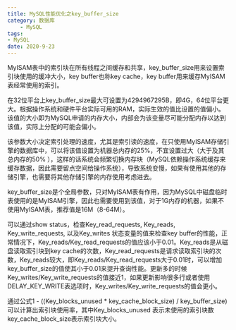 ```yaml
---
title: MySQL性能优化之key_buffer_size
category: 数据库
	- MySQL
tags:
- MySQL
date: 2020-9-23
---
```


MyISAM表中的索引块在所有线程之间缓存和共享，key_buffer_size用来设置索引块使用的缓冲大小，key buffer也称key cache，key buffer用来缓存MyISAM表经常使用的索引。

<!--more-->

在32位平台上key_buffer_size最大可设置为4294967295B，即4G，64位平台更大。根据操作系统和硬件平台实际可用的RAM，实际生效的值比设置的值偏小。该值的大小即为MySQL申请的内存大小，内部会为该变量尽可能分配内存以达到该值，实际上分配的可能会偏小。

该参数大小决定索引处理的速度，尤其是索引读的速度，在只使用MyISAM存储引擎的数据库中，可以将该值设置为机器总内存的25%，不宜设置过大（大于及其总内存的50% ），这样的话系统会频繁切换内存块（MySQL依赖操作系统缓存来缓存数据，因此需要留点空间给操作系统），导致系统变慢，如果有使用其他的存储引擎，也需要将其他存储引擎的内存使用考虑进去。

key_buffer_size是个全局参数，只对MyISAM表有作用，因为MySQL中磁盘临时表使用的是MyISAM引擎，因此也需要使用到该值，对于1G内存的机器，如果不使用MyISAM表，推荐值是16M（8-64M）。

可以通过show status，检查Key_read_requests, Key_reads, Key_write_requests, 以及Key_writes 状态变量的值来检查key buffer的性能，正常情况下，Key_reads/Key_read_requests的值应该小于0.01。Key_reads是从磁盘读取索引块到key cache的次数，Key_read_requests是请求读取索引块的次数，Key_reads较大，即Key_reads/Key_read_requests大于0.01时，可以增加key_buffer_size的值使其小于0.01来提升查询性能。更新多的时候Key_writes/Key_write_requests的值接近1，如果更新影响很多行或者使用DELAY_KEY_WRITE表选项时，Key_writes/Key_write_requests的值会更小。

通过公式1 - ((Key_blocks_unused * key_cache_block_size) / key_buffer_size)可以计算出索引块使用率，其中Key_blocks_unused 表示未使用的索引块数key_cache_block_size表示索引块大小。